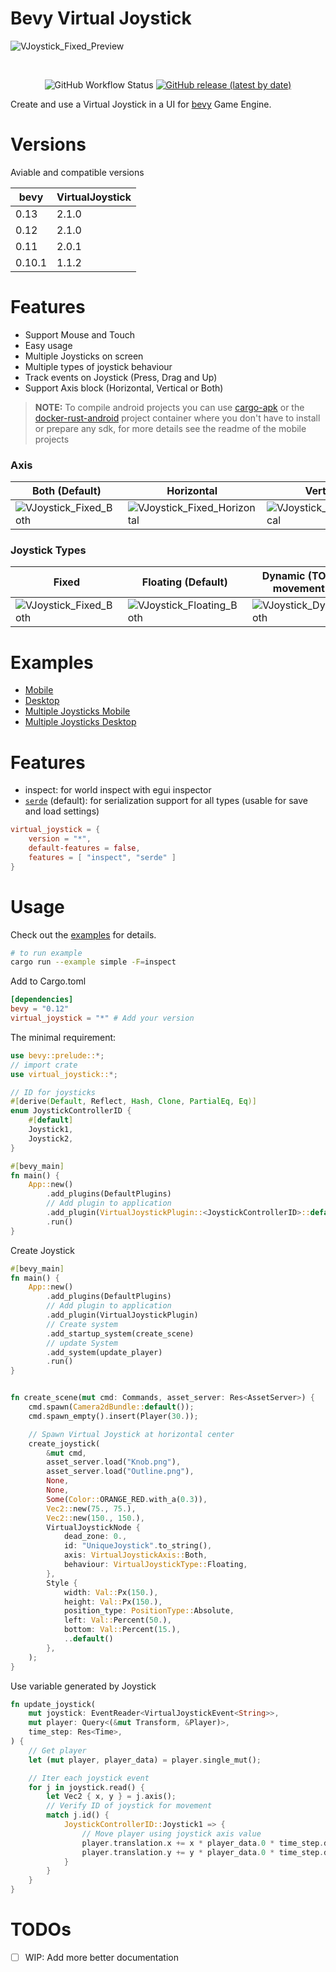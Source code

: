 # Bevy Virtual Joystick
![VJoystick_Fixed_Preview](https://user-images.githubusercontent.com/56278796/230562577-e173e567-5b61-402e-929d-3d3172b0da83.gif)

</br>
<p align="center">
    <img alt="GitHub Workflow Status" src="https://img.shields.io/github/actions/workflow/status/SergioRibera/virtual_joystick/ci.yml?label=ci&style=flat-square">
    <a href="https://crates.io/crates/virtual_joystick"><img alt="GitHub release (latest by date)" src="https://img.shields.io/crates/v/virtual_joystick"></a>
</p>

Create and use a Virtual Joystick in a UI for [bevy](https://bevyengine.org/) Game Engine.

# Versions
Aviable and compatible versions

|  bevy  | VirtualJoystick |
|--------|-----------------|
|  0.13  |      2.1.0      |
|  0.12  |      2.1.0      |
|  0.11  |      2.0.1      |
| 0.10.1 |      1.1.2      |

# Features
- Support Mouse and Touch
- Easy usage
- Multiple Joysticks on screen
- Multiple types of joystick behaviour
- Track events on Joystick (Press, Drag and Up)
- Support Axis block (Horizontal, Vertical or Both)

> **NOTE:** To compile android projects you can use [cargo-apk](https://crates.io/crates/cargo-apk) or the [docker-rust-android](https://github.com/SergioRibera/docker-rust-android) project container where you don't have to install or prepare any sdk, for more details see the readme of the mobile projects

### Axis
| Both (Default)                                                                                                                 | Horizontal                                                                                                                           | Vertical                                                                                                                           |
|--------------------------------------------------------------------------------------------------------------------------------|--------------------------------------------------------------------------------------------------------------------------------------|------------------------------------------------------------------------------------------------------------------------------------|
| ![VJoystick_Fixed_Both](https://user-images.githubusercontent.com/56278796/230561082-fc8ceb4f-0d7d-47f8-b4b8-64cdf3d713b9.gif) | ![VJoystick_Fixed_Horizontal](https://user-images.githubusercontent.com/56278796/230561186-76dba677-f7c6-41b2-9ce7-5a347f5ce480.gif) | ![VJoystick_Fixed_Vertical](https://user-images.githubusercontent.com/56278796/230561212-1b2a66a2-4fc0-456a-bfbe-5d0c89e2cd3d.gif) |

### Joystick Types
| Fixed                                                                                                                          | Floating (Default)                                                                                                                | Dynamic (TODO: Fix movement feel)                                                                                                |
|--------------------------------------------------------------------------------------------------------------------------------|-----------------------------------------------------------------------------------------------------------------------------------|----------------------------------------------------------------------------------------------------------------------------------|
| ![VJoystick_Fixed_Both](https://user-images.githubusercontent.com/56278796/230561082-fc8ceb4f-0d7d-47f8-b4b8-64cdf3d713b9.gif) | ![VJoystick_Floating_Both](https://user-images.githubusercontent.com/56278796/230561292-b9bcc015-17fc-4ef5-9a65-2ce8cc69f073.gif) | ![VJoystick_Dynamic_Both](https://user-images.githubusercontent.com/56278796/230561327-3aeb4c1a-f3ee-49e4-84a9-4872f2c261e3.gif) |

# Examples
- [Mobile](./examples/simple_mobile)
- [Desktop](./examples/simple.rs)
- [Multiple Joysticks Mobile](./examples/multiple_joysticks_mobile)
- [Multiple Joysticks Desktop](./examples/multiple.rs)

# Features
- inspect: for world inspect with egui inspector
- [`serde`](https://serde.rs) (default): for serialization support for all types (usable for save and load settings)

```toml
virtual_joystick = {
    version = "*",
    default-features = false,
    features = [ "inspect", "serde" ]
}
```

# Usage
Check out the [examples](./examples) for details.

```sh
# to run example
cargo run --example simple -F=inspect
```

Add to Cargo.toml
```toml
[dependencies]
bevy = "0.12"
virtual_joystick = "*" # Add your version
```

The minimal requirement:
```rust
use bevy::prelude::*;
// import crate
use virtual_joystick::*;

// ID for joysticks
#[derive(Default, Reflect, Hash, Clone, PartialEq, Eq)]
enum JoystickControllerID {
    #[default]
    Joystick1,
    Joystick2,
}

#[bevy_main]
fn main() {
    App::new()
        .add_plugins(DefaultPlugins)
        // Add plugin to application
        .add_plugin(VirtualJoystickPlugin::<JoystickControllerID>::default())
        .run()
}
```

Create Joystick
```rust
#[bevy_main]
fn main() {
    App::new()
        .add_plugins(DefaultPlugins)
        // Add plugin to application
        .add_plugin(VirtualJoystickPlugin)
        // Create system
        .add_startup_system(create_scene)
        // update System
        .add_system(update_player)
        .run()
}


fn create_scene(mut cmd: Commands, asset_server: Res<AssetServer>) {
    cmd.spawn(Camera2dBundle::default());
    cmd.spawn_empty().insert(Player(30.));

    // Spawn Virtual Joystick at horizontal center
    create_joystick(
        &mut cmd,
        asset_server.load("Knob.png"),
        asset_server.load("Outline.png"),
        None,
        None,
        Some(Color::ORANGE_RED.with_a(0.3)),
        Vec2::new(75., 75.),
        Vec2::new(150., 150.),
        VirtualJoystickNode {
            dead_zone: 0.,
            id: "UniqueJoystick".to_string(),
            axis: VirtualJoystickAxis::Both,
            behaviour: VirtualJoystickType::Floating,
        },
        Style {
            width: Val::Px(150.),
            height: Val::Px(150.),
            position_type: PositionType::Absolute,
            left: Val::Percent(50.),
            bottom: Val::Percent(15.),
            ..default()
        },
    );
}
```

Use variable generated by Joystick
```rust
fn update_joystick(
    mut joystick: EventReader<VirtualJoystickEvent<String>>,
    mut player: Query<(&mut Transform, &Player)>,
    time_step: Res<Time>,
) {
    // Get player
    let (mut player, player_data) = player.single_mut();

    // Iter each joystick event
    for j in joystick.read() {
        let Vec2 { x, y } = j.axis();
        // Verify ID of joystick for movement
        match j.id() {
            JoystickControllerID::Joystick1 => {
                // Move player using joystick axis value
                player.translation.x += x * player_data.0 * time_step.delta_seconds();
                player.translation.y += y * player_data.0 * time_step.delta_seconds();
            }
        }
    }
}
```

# TODOs
- [ ] WIP: Add more better documentation
